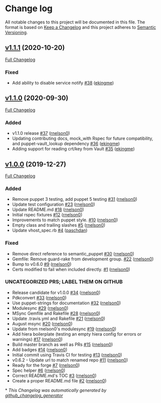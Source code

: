 # Change log

All notable changes to this project will be documented in this file. The format is based on [Keep a Changelog](http://keepachangelog.com/en/1.0.0/) and this project adheres to [Semantic Versioning](http://semver.org).

## [v1.1.1](https://github.com/rnelson0/puppet-certs/tree/v1.1.1) (2020-10-20)

[Full Changelog](https://github.com/rnelson0/puppet-certs/compare/v1.1.0...v1.1.1)

### Fixed

- Add ability to disable service notify [\#38](https://github.com/rnelson0/puppet-certs/pull/38) ([ekingme](https://github.com/ekingme))

## [v1.1.0](https://github.com/rnelson0/puppet-certs/tree/v1.1.0) (2020-09-30)

[Full Changelog](https://github.com/rnelson0/puppet-certs/compare/v1.0.0...v1.1.0)

### Added

- v1.1.0 release [\#37](https://github.com/rnelson0/puppet-certs/pull/37) ([rnelson0](https://github.com/rnelson0))
- Updating contributing docs, mock\_with Rspec for future compatibility, and puppet-vault\_lookup dependency [\#36](https://github.com/rnelson0/puppet-certs/pull/36) ([ekingme](https://github.com/ekingme))
- Adding support for reading crt/key from Vault [\#35](https://github.com/rnelson0/puppet-certs/pull/35) ([ekingme](https://github.com/ekingme))

## [v1.0.0](https://github.com/rnelson0/puppet-certs/tree/v1.0.0) (2019-12-27)

[Full Changelog](https://github.com/rnelson0/puppet-certs/compare/40389b8a66e644b543647b76d8e13cf8100e7474...v1.0.0)

### Added

- Remove puppet 3 testing, add puppet 5 testing [\#31](https://github.com/rnelson0/puppet-certs/pull/31) ([rnelson0](https://github.com/rnelson0))
- Update test configuration [\#23](https://github.com/rnelson0/puppet-certs/pull/23) ([rnelson0](https://github.com/rnelson0))
- Update README.md [\#18](https://github.com/rnelson0/puppet-certs/pull/18) ([rnelson0](https://github.com/rnelson0))
- Initial rspec fixtures [\#12](https://github.com/rnelson0/puppet-certs/pull/12) ([rnelson0](https://github.com/rnelson0))
- Improvements to match puppet style. [\#10](https://github.com/rnelson0/puppet-certs/pull/10) ([rnelson0](https://github.com/rnelson0))
- Empty class and trailing slashes [\#5](https://github.com/rnelson0/puppet-certs/pull/5) ([rnelson0](https://github.com/rnelson0))
- Update vhost\_spec.rb [\#4](https://github.com/rnelson0/puppet-certs/pull/4) ([paschdan](https://github.com/paschdan))

### Fixed

- Remove direct reference to semantic\_puppet [\#30](https://github.com/rnelson0/puppet-certs/pull/30) ([rnelson0](https://github.com/rnelson0))
- Gemfile: Remove guard-rake from development group. [\#22](https://github.com/rnelson0/puppet-certs/pull/22) ([rnelson0](https://github.com/rnelson0))
- Bump to v0.6.0 [\#9](https://github.com/rnelson0/puppet-certs/pull/9) ([rnelson0](https://github.com/rnelson0))
- Certs modified to fail when included directly. [\#1](https://github.com/rnelson0/puppet-certs/pull/1) ([rnelson0](https://github.com/rnelson0))

### UNCATEGORIZED PRS; LABEL THEM ON GITHUB

- Release candidate for v1.0.0 [\#34](https://github.com/rnelson0/puppet-certs/pull/34) ([rnelson0](https://github.com/rnelson0))
- Pdkconvert [\#33](https://github.com/rnelson0/puppet-certs/pull/33) ([rnelson0](https://github.com/rnelson0))
- Use puppet-strings for documentation [\#32](https://github.com/rnelson0/puppet-certs/pull/32) ([rnelson0](https://github.com/rnelson0))
- Modulesync [\#29](https://github.com/rnelson0/puppet-certs/pull/29) ([rnelson0](https://github.com/rnelson0))
- MSync Gemfile and Rakefile [\#28](https://github.com/rnelson0/puppet-certs/pull/28) ([rnelson0](https://github.com/rnelson0))
- Update .travis.yml and Rakefile [\#21](https://github.com/rnelson0/puppet-certs/pull/21) ([rnelson0](https://github.com/rnelson0))
- August msync [\#20](https://github.com/rnelson0/puppet-certs/pull/20) ([rnelson0](https://github.com/rnelson0))
- Update from rnelson0's modulesync [\#19](https://github.com/rnelson0/puppet-certs/pull/19) ([rnelson0](https://github.com/rnelson0))
- Add hiera boilerplate \(testing an empty hiera config for errors or warnings\) [\#17](https://github.com/rnelson0/puppet-certs/pull/17) ([rnelson0](https://github.com/rnelson0))
- Build master branch as well as PRs [\#15](https://github.com/rnelson0/puppet-certs/pull/15) ([rnelson0](https://github.com/rnelson0))
- Add badges [\#14](https://github.com/rnelson0/puppet-certs/pull/14) ([rnelson0](https://github.com/rnelson0))
- Initial commit using Travis CI for testing [\#13](https://github.com/rnelson0/puppet-certs/pull/13) ([rnelson0](https://github.com/rnelson0))
- v0.6.2 - Update url to match renamed repo [\#11](https://github.com/rnelson0/puppet-certs/pull/11) ([rnelson0](https://github.com/rnelson0))
- Ready for the forge [\#7](https://github.com/rnelson0/puppet-certs/pull/7) ([rnelson0](https://github.com/rnelson0))
- Spec helper [\#6](https://github.com/rnelson0/puppet-certs/pull/6) ([rnelson0](https://github.com/rnelson0))
- Correct README.md's TOC [\#3](https://github.com/rnelson0/puppet-certs/pull/3) ([rnelson0](https://github.com/rnelson0))
- Create a proper README.md file [\#2](https://github.com/rnelson0/puppet-certs/pull/2) ([rnelson0](https://github.com/rnelson0))



\* *This Changelog was automatically generated by [github_changelog_generator](https://github.com/skywinder/Github-Changelog-Generator)*

